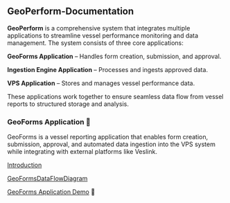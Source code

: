 ## GeoPerform-Documentation

**GeoPerform** is a comprehensive system that integrates multiple applications to streamline vessel performance monitoring and data management. The system consists of three core applications:

**GeoForms Application** – Handles form creation, submission, and approval.

**Ingestion Engine Application** – Processes and ingests approved data.

**VPS Application** – Stores and manages vessel performance data.

These applications work together to ensure seamless data flow from vessel reports to structured storage and analysis.

### GeoForms Application 📖

GeoForms is a vessel reporting application that enables form creation, submission, approval, and automated data ingestion into the VPS system while integrating with external platforms like Veslink.

[Introduction](https://github.com/mariaphilo2024/GeoPerform-Documentation/blob/main/GeoFormsApplication/Introduction.md)

[GeoFormsDataFlowDiagram](https://github.com/mariaphilo2024/GeoPerform-Documentation/blob/main/GeoFormsApplication/FormsDataFlowDiagram.md)

[GeoForms Application Demo](https://drive.google.com/file/d/1dq0FphC4QQVhoHOEQf1dKwHJl8xhzrSu/view) 🎥
